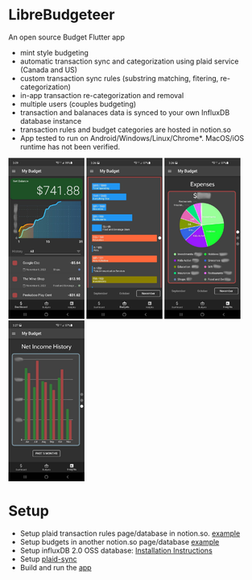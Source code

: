 # LibreBudgeteer
An open source Budget Flutter app

- mint style budgeting
- automatic transaction sync and categorization using plaid service (Canada and US)
- custom transaction sync rules (substring matching, fitering, re-categorization)
- in-app transaction re-categorization and removal
- multiple users (couples budgeting)
- transaction and balanaces data is synced to your own InfluxDB database instance
- transaction rules and budget categories are hosted in notion.so
- App tested to run on Android/Windows/Linux/Chrome\*. MacOS/iOS runtime has not been verified.

<img src="https://github.com/mzakharo/librebudgeteer/blob/main/images/dashboard.jpg" width="151" height="320"> <img src="https://github.com/mzakharo/librebudgeteer/blob/main/images/budgets.jpg" width="151" height="320"> <img src="https://github.com/mzakharo/librebudgeteer/blob/main/images/expenses.jpg" width="151" height="320"> <img src="https://github.com/mzakharo/librebudgeteer/blob/main/images/history.jpg" width="151" height="320"> 

# Setup

 - Setup plaid transaction rules page/database in notion.so. [example](https://github.com/mzakharo/librebudgeteer/blob/main/images/rules.PNG)
 - Setup budgets in another notion.so page/database [example](https://github.com/mzakharo/librebudgeteer/blob/main/images/budgets.png)
 - Setup influxDB 2.0 OSS database: [Installation Instructions](https://docs.influxdata.com/influxdb/v2/install/?t=Docker) 
 - Setup [plaid-sync](https://github.com/mzakharo/librebudgeteer/tree/main/plaid-sync)
 - Build and run the [app](https://github.com/mzakharo/librebudgeteer/tree/main/app)


   
 
